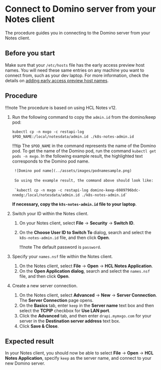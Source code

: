# Connect to Domino server from your Notes client

The procedure guides you in connecting to the Domino server from your Notes client.

## Before you start

Make sure that your `/etc/hosts` file has the early access preview host names. You will need these same entries on any machine you want to connect from, such as your dev laptop. For more information, check the details on [adding early access preview host names](../tutorials/prereq.md#4-add-early-access-preview-host-names). 

## Procedure

!!!note
    The procedure is based on using HCL Notes v12.

1. Run the following command to copy the `admin.id` from the domino/keep pod:

    ```
    kubectl cp -n mxgo -c restapi-log $POD_NAME:/local/notesdata/admin.id ./k8s-notes-admin.id
    ```

    !!!tip
        The `$POD_NAME` in the command represents the name of the Domino pod. To get the name of the Domino pod, run the command `kubectl get pods -n mxgo`. In the following example result, the highlighted text corresponds to the Domino pod name.

        ![Domino pod name](../assets/images/podnamesample.png)

        So using the example result, the command above should look like:

        `kubectl cp -n mxgo -c restapi-log domino-keep-6989796bdc-nnmdg:/local/notesdata/admin.id ./k8s-notes-admin.id`

    **If necessary, copy the `k8s-notes-admin.id` file to your laptop**.

2. Switch your ID within the Notes client.

    1. On your Notes client, select **File** &rarr; **Security** &rarr; **Switch ID**.
    2. On the **Choose User ID to Switch To** dialog, search and select the `k8s-notes-admin.id` file, and then click **Open**.

        !!!note
            The default password is `password`.


3. Specify your `names.nsf` file within the Notes client.

    1. On the Notes client, select **File** &rarr; **Open** &rarr; **HCL Notes Application**.
    2. On the **Open Application dialog**, search and select the `names.nsf` file, and then click **Open**.

4. Create a new server connection.

    1. On the Notes client, select **Advanced** &rarr; **New** &rarr; **Server Connection**. The **Server Connection** page opens.
    2. On the **Basics** tab, enter `keep` in the **Server name** text box and then select the **TCPIP** checkbox for **Use LAN port**. 
    3. Click the **Advanced** tab, and then enter `drapi.mymxgo.com` for your server in the **Destination server address** text box.
    4. Click **Save & Close**.

## Expected result

In your Notes client, you should now be able to select **File** &rarr; **Open** &rarr; **HCL Notes Application**, specify `keep` as the server name, and connect to your new Domino server.

